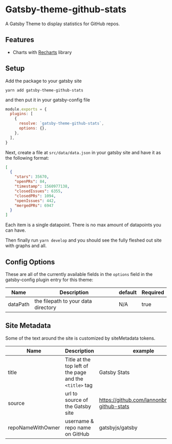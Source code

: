 # Gatsby-theme-github-stats

A Gatsby Theme to display statistics for GitHub repos.

## Features

- Charts with [Recharts](http://recharts.org/) library

## Setup

Add the package to your gatsby site

```shell
yarn add gatsby-theme-github-stats
```

and then put it in your gatsby-config file

```js
module.exports = {
  plugins: [
    {
      resolve: `gatsby-theme-github-stats`,
      options: {},
    },
  ],
}
```

Next, create a file at `src/data/data.json` in your gatsby site and have it as the following format:

```json
[
  {
    "stars": 35670,
    "openPRs": 84,
    "timestamp": 1560977138,
    "closedIssues": 6355,
    "closedPRs": 1094,
    "openIssues": 442,
    "mergedPRs": 6947
  }
]
```

Each item is a single datapoint. There is no max amount of datapoints you can have.

Then finally run `yarn develop` and you should see the fully fleshed out site with graphs and all.

## Config Options

These are all of the currently available fields in the `options` field in the gatsby-config plugin entry for this theme:

| Name     | Description                         | default | Required |
| -------- | ----------------------------------- | ------- | -------- |
| dataPath | the filepath to your data directory | N/A     | true     |

## Site Metadata

Some of the text around the site is customized by siteMetadata tokens.

| Name              | Description                                             | example                                         |
| ----------------- | ------------------------------------------------------- | ----------------------------------------------- |
| title             | Title at the top left of the page and the `<title>` tag | Gatsby Stats                                    |
| source            | url to source of the Gatsby site                        | https://github.com/lannonbr/gatsby-github-stats |
| repoNameWithOwner | username & repo name on GitHub                          | gatsbyjs/gatsby                                 |
